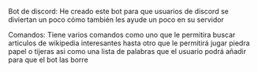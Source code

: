 Bot de discord:
He creado este bot para que usuarios de discord se diviertan un poco cómo también les ayude un poco en su servidor

Comandos:
Tiene varios comandos como uno que le permitira buscar articulos de wikipedia interesantes hasta otro que le permitirá jugar piedra papel o tijeras
asi como una lista de palabras que el usuario podrá añadir para que el bot las borre
